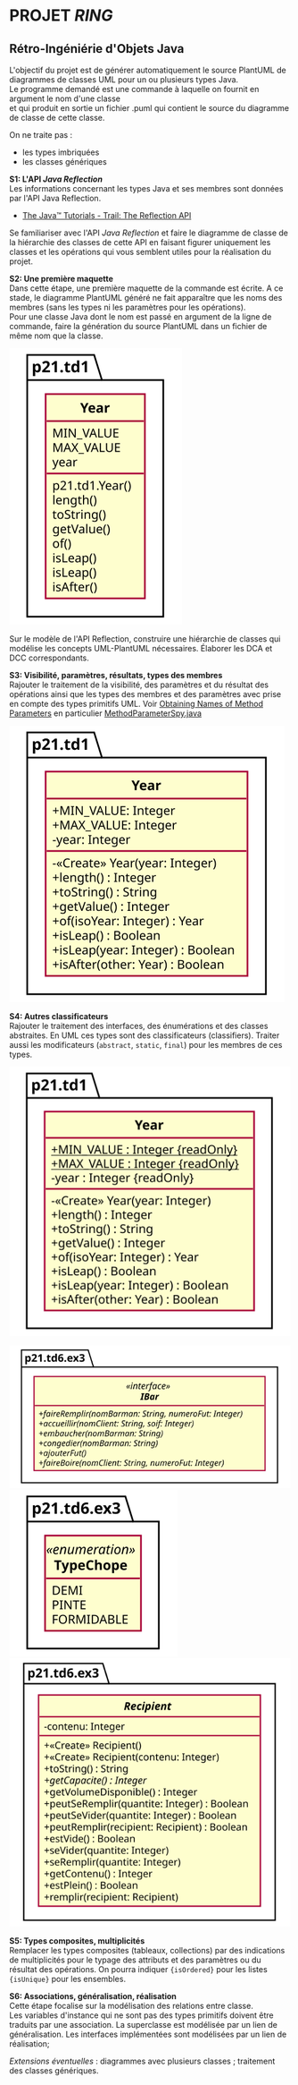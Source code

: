 PROJET *RING*
===
Rétro-Ingéniérie d'Objets Java
---

L'objectif du projet est de générer automatiquement le source PlantUML de diagrammes de classes UML 
pour un ou plusieurs types Java.  
Le programme demandé est une commande à laquelle on fournit en argument le nom d'une classe  
et qui produit en sortie un fichier .puml qui contient le source du diagramme de classe 
de cette classe.

On ne traite pas :
- les types imbriquées
- les classes génériques


**S1: L'API *Java Reflection***   
Les informations concernant les types Java et ses membres sont données par l'API Java Reflection.

- [The Java™ Tutorials - Trail: The Reflection API](https://docs.oracle.com/javase/tutorial/reflect/)

Se familiariser avec l'API *Java Reflection* et faire le diagramme de classe
de la hiérarchie des classes de cette API en faisant figurer uniquement les classes
et les opérations qui vous semblent utiles pour la réalisation du projet.

**S2: Une première maquette**  
Dans cette étape, une première maquette de la commande est écrite.
A ce stade, le diagramme PlantUML généré ne fait apparaître que les noms des membres 
(sans les types ni les paramètres pour les opérations).  
Pour une classe Java dont le nom est passé en argument de la ligne de commande,
faire la génération du source PlantUML dans un fichier de même nom que la classe.

![DC de la classe Year en semaine 2](P21_Projet/semaine2/uml/p21.td1.Year.svg)

Sur le modèle de l'API Reflection, construire une hiérarchie de classes
qui modélise les concepts UML-PlantUML nécessaires. Élaborer les DCA et DCC correspondants.  


**S3: Visibilité, paramètres, résultats, types des membres**  
Rajouter le traitement de la visibilité, des paramètres et du résultat des opérations 
ainsi que les types des membres et des paramètres avec prise en compte des types primitifs UML.
Voir [Obtaining Names of Method Parameters](https://docs.oracle.com/javase/tutorial/reflect/member/methodparameterreflection.html)
en particulier [MethodParameterSpy.java](https://docs.oracle.com/javase/tutorial/displayCode.html?code=https://docs.oracle.com/javase/tutorial/reflect/member/example/MethodParameterSpy.java)

![DC de la classe Year en semaine 3](P21_Projet/semaine3/uml/p21.td1.Year.svg)


**S4: Autres classificateurs**  
Rajouter le traitement des interfaces, des énumérations et des classes abstraites. 
En UML ces types sont des classificateurs (classifiers).
Traiter aussi les modificateurs (`abstract`, `static`, `final`) pour les membres de ces types.  

![DC de la classe Year en semaine 4](P21_Projet/semaine4/uml/p21.td1.Year.svg)

![DC de l'interface IBar en semaine 4](P21_Projet/semaine4/uml/p21.td6.ex3.IBar.svg)
![DC de l'énumération TypeChope en semaine 4](P21_Projet/semaine4/uml/p21.td6.ex3.TypeChope.svg)
![DC de la classe abstraite Recipient en semaine 4](P21_Projet/semaine4/uml/p21.td6.ex3.Recipient.svg)

**S5: Types composites, multiplicités**  
Remplacer les types composites (tableaux, collections) par des indications de multiplicités 
pour le typage des attributs et des paramètres ou du résultat des opérations. 
On pourra indiquer `{isOrdered}` pour les listes `{isUnique}` pour les ensembles.

**S6: Associations, généralisation, réalisation**   
Cette étape focalise sur la modélisation des relations entre classe.  
Les variables d'instance qui ne sont pas des types primitifs doivent être traduits par une association.
La superclasse est modélisée par un lien de généralisation. 
Les interfaces implémentées sont modélisées par un lien de réalisation;  

*Extensions éventuelles* : diagrammes avec plusieurs classes ; traitement des classes génériques.
